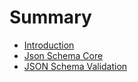 # Summary

* [Introduction](README.md)
* [Json Schema Core](json-schema-core.md)
* [JSON Schema Validation](json-schema-validation.md)

